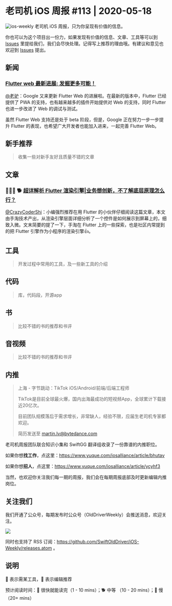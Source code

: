 # 老司机 iOS 周报 #113 | 2020-05-18

![ios-weekly](https://github.com/SwiftOldDriver/iOS-Weekly/blob/master/assets/ios-weekly.png?raw=true)
老司机 iOS 周报，只为你呈现有价值的信息。

你也可以为这个项目出一份力，如果发现有价值的信息、文章、工具等可以到 [Issues](https://github.com/SwiftOldDriver/iOS-Weekly/issues) 里提给我们，我们会尽快处理。记得写上推荐的理由哦。有建议和意见也欢迎到 [Issues](https://github.com/SwiftOldDriver/iOS-Weekly/issues) 提出。

## 新闻

### [Flutter web 最新进展: 发掘更多可能！](https://mp.weixin.qq.com/s/NGqF2OTvsV1A2KLiMXE2PQ)

[@老驴](https://www.weibo.com/6090610445)：Google 又来更新 Flutter Web 的进展啦。在最新的版本中，Flutter 已经提供了 PWA 的支持，也有越来越多的插件开始提供对 Web 的支持，同时 Flutter 也进一步改进了 Web 的调试与测试。

虽然 Flutter Web 支持还是处于 beta 阶段，但是，Google 正在努力一步一步提升 Flutter 的表现，也希望广大开发者也能加入进来，一起完善 Flutter Web。 

## 新手推荐

> 收集一些对新手友好且质量不错的文章

## 文章

### 🌟🌟🌟 🐕 [超详解析 Flutter 渲染引擎|业务想创新，不了解底层原理怎么行？](https://mp.weixin.qq.com/s/xxdgoEBIC3Bg4OCOZcm-aQ)

[@CrazyCoderShi](https://github.com/CrazyCoderShi)：小编强烈推荐在用 Flutter 的小伙伴仔细阅读这篇文章，本文由手淘技术产出，从渲染引擎层面详细分析了一个控件是如何展示到屏幕上的，细致入微。文末简要的提了一下，手淘在 Flutter 上的一些探索，也是社区内常提到的把 Flutter 引擎作为小程序的渲染引擎👍。

## 工具

> 开发过程中常用的工具，及一些新工具的介绍

## 代码

> 库，代码段，开源app

## 书

> 比较不错的书的推荐和书评

## 音视频

> 比较不错的书的推荐和书评

## 内推


> 上海 - 字节跳动：TikTok iOS/Android/前端/后端工程师
>
> TikTok是目前全球最火爆，国内出海最成功的短视频App，全球累计下载接近20亿次。
>
> 目前团队规模落后于需求增长，非常缺人，经验不限，应届生老司机专家都欢迎。
>
> 简历发送至 martin.lv@bytedance.com

老司机周报团队联合知识小集和 SwiftGG 翻译组收录了一份靠谱的内推职位。

如果你想**找工作**，点这里：https://www.yuque.com/iosalliance/article/bhutav

如果你想**招人**，点这里：https://www.yuque.com/iosalliance/article/ycyhf3

当然，也欢迎你关注我们每一期的周报，我们会在每期周报底部及时更新编辑内推岗位。

## 关注我们

我们开通了公众号，每期发布时公众号（OldDriverWeekly）会推送消息，欢迎关注。

![](https://github.com/SwiftOldDriver/iOS-Weekly/blob/master/assets/qrcode_for_wechat.jpg?raw=true)

同时也支持了 RSS 订阅：https://github.com/SwiftOldDriver/iOS-Weekly/releases.atom 。

## 说明

🚧 表示需某工具，🌟 表示编辑推荐

预计阅读时间：🐎 很快就能读完（1 - 10 mins）；🐕 中等 （10 - 20 mins）；🐢 慢（20+ mins）
